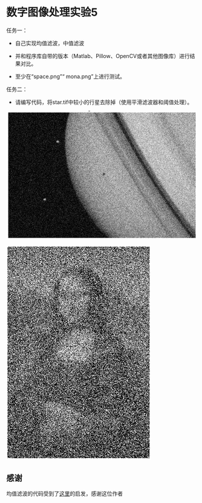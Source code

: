 # 数字图像处理实验5

任务一：

- 自己实现均值滤波，中值滤波

- 并和程序库自带的版本（Matlab、Pillow、OpenCV或者其他图像库）进行结果对比。

- 至少在“space.png”“ mona.png”上进行测试。

任务二：

- 请编写代码，将star.tif中较小的行星去除掉（使用平滑滤波器和阈值处理）。 

![space](https://github.com/shudorcl/D-I-P/blob/main/DIP5/Space.png)

![mona](https://github.com/shudorcl/D-I-P/blob/main/DIP5/Mona.png)

## 感谢

均值滤波的代码受到了[这里](https://craftofcoding.wordpress.com/2017/11/23/image-mean-filtering-i-in-python/)的启发，感谢这位作者
